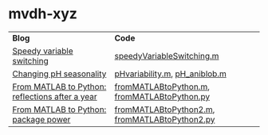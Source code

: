 # mvdh-xyz

<table><tr>

<td><strong>Blog</strong></td>
<td><strong>Code</strong></td>

</tr><tr>
<td><a href="https://mvdh.xyz/2019/01/11/speedy-variable-switching/">Speedy variable switching</a></td>
<td><a href="https://github.com/mvdh7/mvdh-xyz/blob/master/matlab/speedyVariableSwitching.m">speedyVariableSwitching.m</a></td>

</tr><tr>
<td><a href="https://mvdh.xyz/2019/01/18/changing-ph-seasonality/">Changing pH seasonality</a></td>
<td><a href="https://github.com/mvdh7/mvdh-xyz/blob/master/matlab/pHvariability.m">pHvariability.m</a>, <a href="https://github.com/mvdh7/mvdh-xyz/blob/master/matlab/pHvar_aniblob.m">pH_aniblob.m</a></td>

</tr><tr>
<td><a href="https://mvdh.xyz/2019/02/01/matlab-to-python-1/">From MATLAB to Python: reflections after a year</a></td>
<td><a href="https://github.com/mvdh7/mvdh-xyz/blob/master/matlab/fromMATLABtoPython.m">fromMATLABtoPython.m</a>, <a href="https://github.com/mvdh7/mvdh-xyz/blob/master/python/fromMATLABtoPython.py">fromMATLABtoPython.py</a></td>

</tr><tr>
<td><a href="https://mvdh.xyz/2019/02/08/matlab-to-python-2/">From MATLAB to Python: package power</a></td>
<td><a href="https://github.com/mvdh7/mvdh-xyz/blob/master/matlab/fromMATLABtoPython2.m">fromMATLABtoPython2.m</a>, <a href="https://github.com/mvdh7/mvdh-xyz/blob/master/python/fromMATLABtoPython2.py">fromMATLABtoPython2.py</a></td>

</tr></table>

